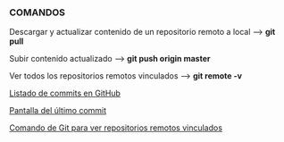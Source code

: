 ### COMANDOS 

Descargar y actualizar contenido de un repositorio remoto a local --> **git pull**

Subir contenido actualizado --> **git push origin master**

Ver todos los repositorios remotos vinculados --> **git remote -v**

[Listado de commits en GitHub](https://i.imgur.com/R3ELDA3.png)

[Pantalla del último commit](https://i.imgur.com/cptaBEe.png)

[Comando de Git para ver repositorios remotos vinculados](https://i.imgur.com/VSkKlau.png)
